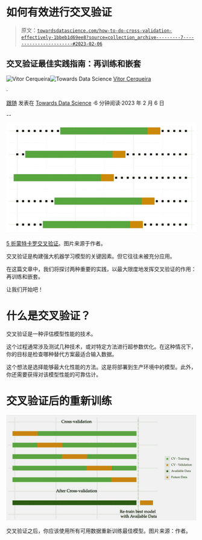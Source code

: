 # 如何有效进行交叉验证

> 原文：[`towardsdatascience.com/how-to-do-cross-validation-effectively-1bbeb1d69ee8?source=collection_archive---------7-----------------------#2023-02-06`](https://towardsdatascience.com/how-to-do-cross-validation-effectively-1bbeb1d69ee8?source=collection_archive---------7-----------------------#2023-02-06)

## 交叉验证最佳实践指南：再训练和嵌套

[](https://vcerq.medium.com/?source=post_page-----1bbeb1d69ee8--------------------------------)![Vitor Cerqueira](https://vcerq.medium.com/?source=post_page-----1bbeb1d69ee8--------------------------------)[](https://towardsdatascience.com/?source=post_page-----1bbeb1d69ee8--------------------------------)![Towards Data Science](https://towardsdatascience.com/?source=post_page-----1bbeb1d69ee8--------------------------------) [Vitor Cerqueira](https://vcerq.medium.com/?source=post_page-----1bbeb1d69ee8--------------------------------)

·

[跟随](https://medium.com/m/signin?actionUrl=https%3A%2F%2Fmedium.com%2F_%2Fsubscribe%2Fuser%2Fefb5f27c836d&operation=register&redirect=https%3A%2F%2Ftowardsdatascience.com%2Fhow-to-do-cross-validation-effectively-1bbeb1d69ee8&user=Vitor+Cerqueira&userId=efb5f27c836d&source=post_page-efb5f27c836d----1bbeb1d69ee8---------------------post_header-----------) 发表在 [Towards Data Science](https://towardsdatascience.com/?source=post_page-----1bbeb1d69ee8--------------------------------) ·6 分钟阅读·2023 年 2 月 6 日[](https://medium.com/m/signin?actionUrl=https%3A%2F%2Fmedium.com%2F_%2Fvote%2Ftowards-data-science%2F1bbeb1d69ee8&operation=register&redirect=https%3A%2F%2Ftowardsdatascience.com%2Fhow-to-do-cross-validation-effectively-1bbeb1d69ee8&user=Vitor+Cerqueira&userId=efb5f27c836d&source=-----1bbeb1d69ee8---------------------clap_footer-----------)

--

[](https://medium.com/m/signin?actionUrl=https%3A%2F%2Fmedium.com%2F_%2Fbookmark%2Fp%2F1bbeb1d69ee8&operation=register&redirect=https%3A%2F%2Ftowardsdatascience.com%2Fhow-to-do-cross-validation-effectively-1bbeb1d69ee8&source=-----1bbeb1d69ee8---------------------bookmark_footer-----------)![](img/8ae7c75ea0734849abe1195cffecca97.png)

[5 折蒙特卡罗交叉验证](https://medium.com/towards-data-science/monte-carlo-cross-validation-for-time-series-ed01c41e2995)。图片来源于作者。

交叉验证是构建强大机器学习模型的关键因素。但它往往未被充分应用。

在这篇文章中，我们将探讨两种重要的实践，以最大限度地发挥交叉验证的作用：再训练和嵌套。

让我们开始吧！

# 什么是交叉验证？

交叉验证是一种评估模型性能的技术。

这个过程通常涉及测试几种技术，或对特定方法进行超参数优化。在这种情况下，你的目标是检查哪种替代方案最适合输入数据。

这个想法是选择能够最大化性能的方法。这是将部署到生产环境中的模型。此外，你还需要获得对该模型性能的可靠估计。

# 交叉验证后的重新训练

![](img/0842a1b43d9c8f5bb44fee8cb06c0ff4.png)

交叉验证之后，你应该使用所有可用数据重新训练最佳模型。图片来源：作者。
